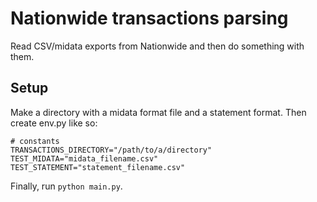 # Nationwide transactions parsing
Read CSV/midata exports from Nationwide and then do something with them.

## Setup
Make a directory with a midata format file and a statement format.
Then create env.py like so:

```
# constants
TRANSACTIONS_DIRECTORY="/path/to/a/directory"
TEST_MIDATA="midata_filename.csv"
TEST_STATEMENT="statement_filename.csv"
```

Finally, run `python main.py`.
